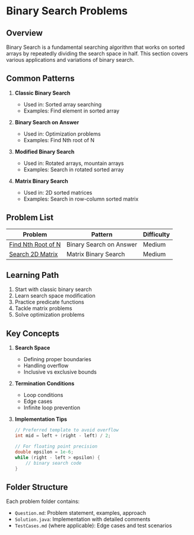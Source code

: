 # Binary Search Problems

## Overview

Binary Search is a fundamental searching algorithm that works on sorted arrays by repeatedly dividing the search space in half. This section covers various applications and variations of binary search.

## Common Patterns

1. **Classic Binary Search**

   - Used in: Sorted array searching
   - Examples: Find element in sorted array

2. **Binary Search on Answer**

   - Used in: Optimization problems
   - Examples: Find Nth root of N

3. **Modified Binary Search**

   - Used in: Rotated arrays, mountain arrays
   - Examples: Search in rotated sorted array

4. **Matrix Binary Search**
   - Used in: 2D sorted matrices
   - Examples: Search in row-column sorted matrix

## Problem List

| Problem                                      | Pattern                 | Difficulty |
| -------------------------------------------- | ----------------------- | ---------- |
| [Find Nth Root of N](./FindNthRootOfN/)      | Binary Search on Answer | Medium     |
| [Search 2D Matrix](../Array/Search2DMatrix/) | Matrix Binary Search    | Medium     |

## Learning Path

1. Start with classic binary search
2. Learn search space modification
3. Practice predicate functions
4. Tackle matrix problems
5. Solve optimization problems

## Key Concepts

1. **Search Space**

   - Defining proper boundaries
   - Handling overflow
   - Inclusive vs exclusive bounds

2. **Termination Conditions**

   - Loop conditions
   - Edge cases
   - Infinite loop prevention

3. **Implementation Tips**

   ```java
   // Preferred template to avoid overflow
   int mid = left + (right - left) / 2;

   // For floating point precision
   double epsilon = 1e-6;
   while (right - left > epsilon) {
       // binary search code
   }
   ```

## Folder Structure

Each problem folder contains:

- `Question.md`: Problem statement, examples, approach
- `Solution.java`: Implementation with detailed comments
- `TestCases.md` (where applicable): Edge cases and test scenarios
